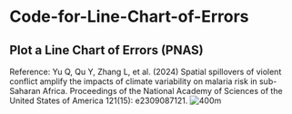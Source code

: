 # Code-for-Line-Chart-of-Errors
## Plot a Line Chart of Errors (PNAS)
Reference: Yu Q, Qu Y, Zhang L, et al. (2024) Spatial spillovers of violent conflict amplify the impacts of climate variability on malaria risk in sub-Saharan Africa. Proceedings of the National Academy of Sciences of the United States of America 121(15): e2309087121.
![400m](https://github.com/user-attachments/assets/02cb05e3-89e8-40de-89cd-8eeef56b6b32)


